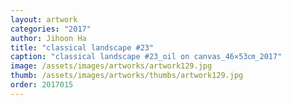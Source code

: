 ```yaml
---
layout: artwork
categories: "2017"
author: Jihoon Ha
title: "classical landscape #23"
caption: "classical landscape #23_oil on canvas_46×53㎝_2017"
image: /assets/images/artworks/artwork129.jpg
thumb: /assets/images/artworks/thumbs/artwork129.jpg
order: 2017015
---
```

